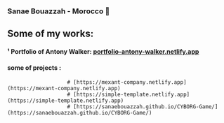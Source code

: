 ### Sanae Bouazzah - Morocco 💖

## Some of my works:
#### ¹ Portfolio of Antony Walker: [portfolio-antony-walker.netlify.app](portfolio-antony-walker.netlify.app)
#### some of projects : 
                       # [https://mexant-company.netlify.app](https://mexant-company.netlify.app)
                       # [https://simple-template.netlify.app](https://simple-template.netlify.app)
                       # [https://sanaebouazzah.github.io/CYBORG-Game/](https://sanaebouazzah.github.io/CYBORG-Game/)


<!--
**SanaeBouazzah/SanaeBouazzah** is a ✨ _special_ ✨ repository because its `README.md` (this file) appears on your GitHub profile.

Here are some ideas to get you started:

- 🔭 I’m currently working on ...
- 🌱 I’m currently learning ...
- 👯 I’m looking to collaborate on ...
- 🤔 I’m looking for help with ...
- 💬 Ask me about ...
- 📫 How to reach me: ...
- 😄 Pronouns: ...
- ⚡ Fun fact: ...
-->
